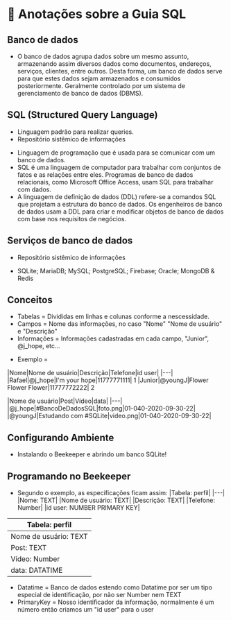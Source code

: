 # 🍄 Anotações sobre a Guia SQL

## Banco de dados
- O banco de dados agrupa dados sobre um mesmo assunto, armazenando assim diversos dados como documentos, endereços, serviços, clientes, entre outros. Desta forma, um banco de dados serve para que estes dados sejam armazenados e consumidos posteriormente. Geralmente controlado por um sistema de gerenciamento de banco de dados (DBMS).

## SQL (Structured Query Language)
* Linguagem padrão para realizar queries.
* Repositório sistêmico de informações
- Linguagem de programação que é usada para se comunicar com um banco de dados.
- SQL é uma linguagem de computador para trabalhar com conjuntos de fatos e as relações entre eles. Programas de banco de dados relacionais, como Microsoft Office Access, usam SQL para trabalhar com dados. 
- A linguagem de definição de dados (DDL) refere-se a comandos SQL que projetam a estrutura do banco de dados. Os engenheiros de banco de dados usam a DDL para criar e modificar objetos de banco de dados com base nos requisitos de negócios.

## Serviços de banco de dados
* Repositório sistêmico de informações
- SQLite; MariaDB; MySQL; PostgreSQL; Firebase; Oracle; MongoDB & Redis

##  Conceitos
- Tabelas = Divididas em linhas e colunas conforme a nescessidade.
- Campos = Nome das informações, no caso "Nome" "Nome de usuário" e "Descrição"
- Informações = Informações cadastradas em cada campo, "Junior", @j_hope, etc...

* Exemplo =

|Nome|Nome de usuário|Descrição|Telefone|id user|
|---|
|Rafael|@j_hope|I'm your hope|11777771111| 1
|Junior|@youngJ|Flower Flower Flower|11777772222| 2

|Nome de usuário|Post|Vídeo|data|
|---|
|@j_hope|#BancoDeDadosSQL|foto.png|01-040-2020-09-30-22|
|@youngJ|Estudando com #SQLite|video.png|01-040-2020-09-30-22|

## Configurando Ambiente
- Instalando o Beekeeper e abrindo um banco SQLite!

## Programando no Beekeeper 

- Segundo o exemplo, as especificações ficam assim:
|Tabela: perfil|
|---|
|Nome: TEXT|
|Nome de usuário: TEXT|
|Descrição: TEXT|
|Telefone: Number|
|id user: NUMBER PRIMARY KEY|

|Tabela: perfil|
|---|
|Nome de usuário: TEXT|
|Post: TEXT|
|Vídeo: Number|
|data: DATATIME| 


- Datatime = Banco de dados estendo como Datatime por ser um tipo especial de identificação, por não ser Number nem TEXT
- PrimaryKey = Nosso identificador da informação, normalmente é um número então criamos um "id user" para o user

